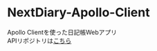 # NextDiary-Apollo-Client
Apollo Clientを使った日記帳Webアプリ<br>
APIリポジトリは[こちら](https://github.com/kirby0113/NestJS-Practice)
